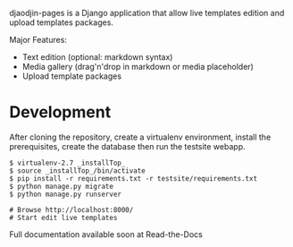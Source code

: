 djaodjin-pages is a Django application that allow live templates edition and upload templates packages.

Major Features:

- Text edition (optional: markdown syntax)
- Media gallery (drag'n'drop in markdown or media placeholder)
- Upload template packages

Development
===========

After cloning the repository, create a virtualenv environment, install
the prerequisites, create the database then run the testsite webapp.

    $ virtualenv-2.7 _installTop_
    $ source _installTop_/bin/activate
    $ pip install -r requirements.txt -r testsite/requirements.txt
    $ python manage.py migrate
    $ python manage.py runserver

    # Browse http://localhost:8000/
    # Start edit live templates

Full documentation available soon at Read-the-Docs